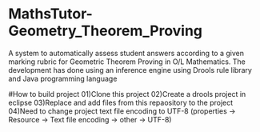 # MathsTutor-Geometry_Theorem_Proving
A system to automatically assess student answers according to a given marking rubric for Geometric Theorem Proving in O/L Mathematics. The development has done using an inference engine using Drools rule library and Java programming language

#How to build project
01)Clone this project
02)Create a drools project in eclipse
03)Replace and add files from this repaository to the project
04)Need to change project text file encoding to UTF-8
(properties -> Resource -> Text file encoding -> other -> UTF-8)
